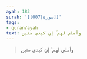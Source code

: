 ```yaml
---
ayah: 183
surah: '[[007|سورة]]'
tags:
- quran/ayah
text: وأملي لهم ۚ إن كيدي متين
---
```

> وأملي لهم ۚ إن كيدي متين
